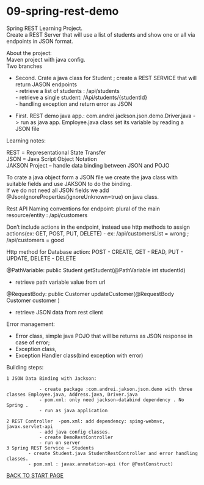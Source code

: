 # 09-spring-rest-demo
Spring REST Learning Project.  
Create a REST Server that will use a list of students and show  one or all via endpoints in JSON format.

About the project:  
Maven project with java config.  
Two branches    

   - Second. Crate a java class for Student ; create a REST SERVICE that will return  JASON endpoints  
           - retrieve a list of students :  /api/students   
           - retrieve a single student:    /Api/students/{studentId}  
           - handling exception and return error as JSON  
   
   - First. REST demo java app.: com.andrei.jackson.json.demo.Driver.java - > run as java app.
      Employee.java class  set its variable by reading  a JSON file  

Learning notes:	   

  REST = Representational State Transfer  
  JSON = Java Script Object Notation  
  JAKSON Project – handle data binding between JSON and POJO

To crate a java object form a JSON file we create the java class with suitable fields and use JAKSON to do the binding.  
If we do not need all JSON fields we add @JsonIgnoreProperties(ignoreUnknown=true) on java class.


Rest API Naming conventions for endpoint: plural of the main resource/entity : 	/api/customers  
  
Don’t include actions in the endpoint, instead use http methods to assign actions(ex: GET, POST, PUT, DELETE) - ex: /api/customersList = wrong ; /api/customers = good    
  
Http method for Database action:  POST - CREATE, GET - READ, PUT - UPDATE, DELETE - DELETE

@PathVariable:  	public Student getStudent(@PathVariable int studentId)  
   -   retrieve path variable value from url

@RequestBody: 	 public Customer updateCustomer(@RequestBody Customer customer )  
   - retrieve JSON data from rest client

Error management:   
  - Error class,  simple java POJO that will be returns as  JSON  response in case of error;  
  - Exception class,   
  - Exception Handler class(bind exception with error)  



   Building steps: 
   
   	1 JSON Data Binding with Jackson:

				- create package :com.andrei.jakson.json.demo with three classes Employee.java, Address.java, Driver.java 
				- pom.xml: only need jackson-databind dependency . No Spring .
				- run as java application

	2 REST Controller  -pom.xml: add dependency: sping-webmvc, javax.servlet-api
				- add java config classes.
				- create DemoRestController
				- run on server
	3 Spring REST Service – Students
			- create Student.java StudentRestController and error handling classes.
			- pom.xml : javax.annotation-api (for @PostConstruct)  

[BACK TO START PAGE](https://github.com/FlorescuAndrei/Start.git) 

